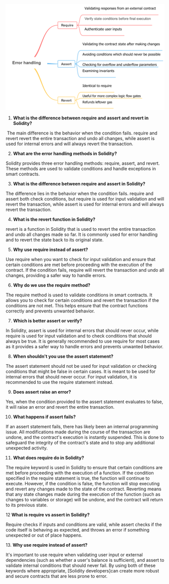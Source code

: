 ![alt text](image.png)

1.  **What is the difference between require and assert and revert in Solidity?**

 The main difference is the behavior when the condition fails. require and revert revert the entire transaction and undo all changes, while assert is used for internal errors and will always revert the transaction.

2.  **What are the error handling methods in Solidity?**

Solidity provides three error handling methods: require, assert, and revert. These methods are used to validate conditions and handle exceptions in smart contracts.

3.  **What is the difference between require and assert in Solidity?**

The difference lies in the behavior when the condition fails. require and assert both check conditions, but require is used for input validation and will revert the transaction, while assert is used for internal errors and will always revert the transaction.

4.  **What is the revert function in Solidity?**

revert is a function in Solidity that is used to revert the entire transaction and undo all changes made so far. It is commonly used for error handling and to revert the state back to its original state.

5.  **Why use require instead of assert?**

Use require when you want to check for input validation and ensure that certain conditions are met before proceeding with the execution of the contract. If the condition fails, require will revert the transaction and undo all changes, providing a safer way to handle errors.

6.  **Why do we use the require method?**

The require method is used to validate conditions in smart contracts. It allows you to check for certain conditions and revert the transaction if the conditions are not met. This helps ensure that the contract functions correctly and prevents unwanted behavior.

7.  **Which is better assert or verify?**

In Solidity, assert is used for internal errors that should never occur, while require is used for input validation and to check conditions that should always be true. It is generally recommended to use require for most cases as it provides a safer way to handle errors and prevents unwanted behavior.

8.  **When shouldn't you use the assert statement?**

The assert statement should not be used for input validation or checking conditions that might be false in certain cases. It is meant to be used for internal errors that should never occur. For input validation, it is recommended to use the require statement instead.

9.  **Does assert raise an error?**

Yes, when the condition provided to the assert statement evaluates to false, it will raise an error and revert the entire transaction.

10.  **What happens if assert fails?** 

If an assert statement fails, there has likely been an internal programming issue. All modifications made during the course of the transaction are undone, and the contract's execution is instantly suspended. This is done to safeguard the integrity of the contract's state and to stop any additional unexpected activity.

11. **What does require do in Solidity?**

The require keyword is used in Solidity to ensure that certain conditions are met before proceeding with the execution of a function.
If the condition specified in the require statement is true, the function will continue to execute. However, if the condition is false, the function will stop executing and revert any changes made to the state of the contract. Reverting means that any state changes made during the execution of the function (such as changes to variables or storage) will be undone, and the contract will return to its previous state.

12 **What is require vs assert in Solidity?**

Require checks if inputs and conditions are valid, while assert checks if the code itself is behaving as expected, and throws an error if something unexpected or out of place happens.

13. **Why use require instead of assert?**

It's important to use require when validating user input or external dependencies (such as whether a user's balance is sufficient), and assert to validate internal conditions that should never fail. By using both of these keywords where appropriate, [Solidity developers]can create more robust and secure contracts that are less prone to error.